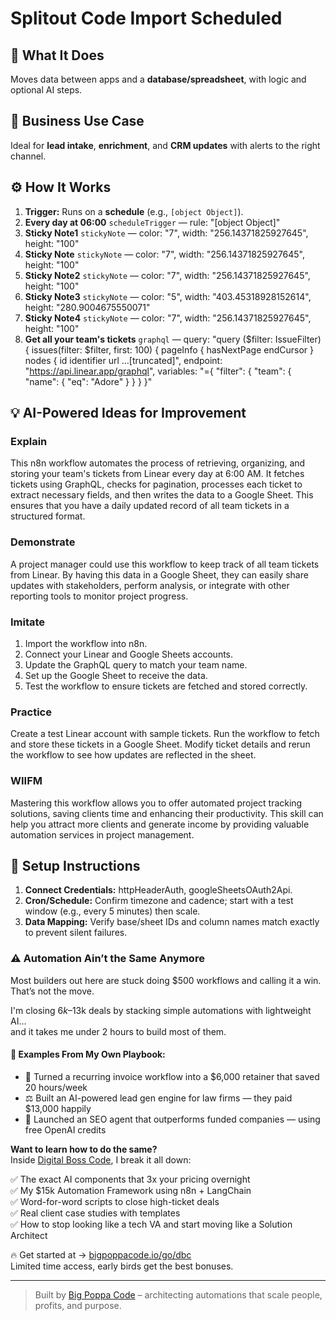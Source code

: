 # Splitout Code Import Scheduled
## 🚀 What It Does
Moves data between apps and a **database/spreadsheet**, with logic and optional AI steps.

## 💼 Business Use Case
Ideal for **lead intake**, **enrichment**, and **CRM updates** with alerts to the right channel.

## ⚙️ How It Works
1. **Trigger:** Runs on a **schedule** (e.g., `[object Object]`).
2. **Every day at 06:00** `scheduleTrigger` — rule: "[object Object]"
3. **Sticky Note1** `stickyNote` — color: "7", width: "256.14371825927645", height: "100"
4. **Sticky Note** `stickyNote` — color: "7", width: "256.14371825927645", height: "100"
5. **Sticky Note2** `stickyNote` — color: "7", width: "256.14371825927645", height: "100"
6. **Sticky Note3** `stickyNote` — color: "5", width: "403.45318928152614", height: "280.9004675550071"
7. **Sticky Note4** `stickyNote` — color: "7", width: "256.14371825927645", height: "100"
8. **Get all your team's tickets** `graphql` — query: "query ($filter: IssueFilter) {
  issues(filter: $filter, first: 100) {
    pageInfo {
      hasNextPage
      endCursor
    }
    nodes {
      id
      identifier
      url
      …[truncated]", endpoint: "https://api.linear.app/graphql", variables: "={
  "filter": {
    "team": {
      "name":  {
        "eq": "Adore"
      }
    }
  }
}"

## 💡 AI-Powered Ideas for Improvement
### Explain
This n8n workflow automates the process of retrieving, organizing, and storing your team's tickets from Linear every day at 6:00 AM. It fetches tickets using GraphQL, checks for pagination, processes each ticket to extract necessary fields, and then writes the data to a Google Sheet. This ensures that you have a daily updated record of all team tickets in a structured format.

### Demonstrate
A project manager could use this workflow to keep track of all team tickets from Linear. By having this data in a Google Sheet, they can easily share updates with stakeholders, perform analysis, or integrate with other reporting tools to monitor project progress.

### Imitate
1. Import the workflow into n8n.
2. Connect your Linear and Google Sheets accounts.
3. Update the GraphQL query to match your team name.
4. Set up the Google Sheet to receive the data.
5. Test the workflow to ensure tickets are fetched and stored correctly.

### Practice
Create a test Linear account with sample tickets. Run the workflow to fetch and store these tickets in a Google Sheet. Modify ticket details and rerun the workflow to see how updates are reflected in the sheet.

### WIIFM
Mastering this workflow allows you to offer automated project tracking solutions, saving clients time and enhancing their productivity. This skill can help you attract more clients and generate income by providing valuable automation services in project management.

## 🔧 Setup Instructions
1. **Connect Credentials:** httpHeaderAuth, googleSheetsOAuth2Api.
2. **Cron/Schedule:** Confirm timezone and cadence; start with a test window (e.g., every 5 minutes) then scale.
3. **Data Mapping:** Verify base/sheet IDs and column names match exactly to prevent silent failures.

### ⚠️ Automation Ain’t the Same Anymore

Most builders out here are stuck doing $500 workflows and calling it a win.  
That’s not the move.  

I'm closing $6k–$13k deals by stacking simple automations with lightweight AI...  
and it takes me under 2 hours to build most of them.

#### 🧠 Examples From My Own Playbook:
- 🔁 Turned a recurring invoice workflow into a $6,000 retainer that saved 20 hours/week  
- ⚖️ Built an AI-powered lead gen engine for law firms — they paid $13,000 happily  
- 🚀 Launched an SEO agent that outperforms funded companies — using free OpenAI credits  

**Want to learn how to do the same?**  
Inside [Digital Boss Code](https://bigpoppacode.io/go/dbc), I break it all down:

✅ The exact AI components that 3x your pricing overnight  
✅ My $15k Automation Framework using n8n + LangChain  
✅ Word-for-word scripts to close high-ticket deals  
✅ Real client case studies with templates  
✅ How to stop looking like a tech VA and start moving like a Solution Architect  

🔥 Get started at → [bigpoppacode.io/go/dbc](https://bigpoppacode.io/go/dbc)  
Limited time access, early birds get the best bonuses.

---
> Built by [Big Poppa Code](https://bigpoppacode.io) – architecting automations that scale people, profits, and purpose.
